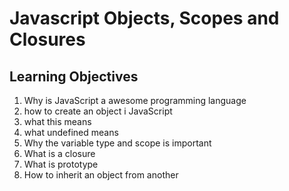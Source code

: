 # Javascript Objects, Scopes and Closures

## Learning Objectives
  1. Why is JavaScript a awesome programming language
  2. how to create an object i  JavaScript
  3. what this means
  4. what undefined means
  5. Why the variable type and scope is important
  6. What is a closure
  7. What is prototype
  8. How to inherit an object from another